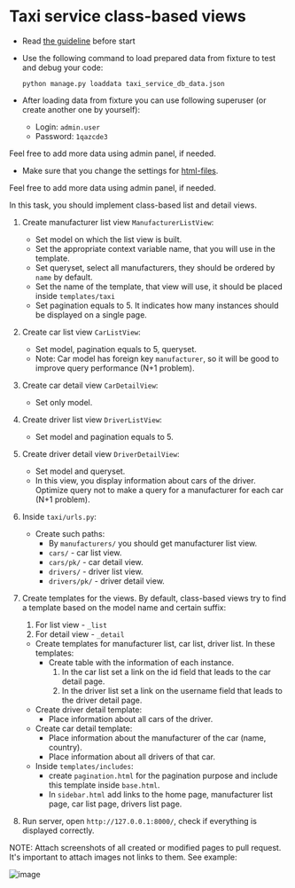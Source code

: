 # Taxi service class-based views

- Read [the guideline](https://github.com/mate-academy/py-task-guideline/blob/main/README.md) before start
- Use the following command to load prepared data from fixture to test and debug your code:

  `python manage.py loaddata taxi_service_db_data.json`

- After loading data from fixture you can use following superuser (or create another one by yourself):
  - Login: `admin.user`
  - Password: `1qazcde3`

Feel free to add more data using admin panel, if needed.

- Make sure that you change the settings for [html-files](https://github.com/mate-academy/py-task-guideline/blob/main/html_settings/README.MD).

Feel free to add more data using admin panel, if needed.

In this task, you should implement class-based list and detail views.

1. Create manufacturer list view `ManufacturerListView`:
    - Set model on which the list view is built.
    - Set the appropriate context variable name, that you will use in the template.
    - Set queryset, select all manufacturers, they should be ordered by `name` by default.
    - Set the name of the template, that view will use, it should be placed inside `templates/taxi`
    - Set pagination equals to 5. It indicates how many instances should be displayed on a single page.

2. Create car list view `CarListView`:
    - Set model, pagination equals to 5, queryset.
    - Note: Car model has foreign key `manufacturer`, so it will be good to improve query performance (N+1 problem).

3. Create car detail view `CarDetailView`:
    - Set only model.
    
4. Create driver list view `DriverListView`:
    - Set model and pagination equals to 5.

5. Create driver detail view `DriverDetailView`:
    - Set model and queryset.
    - In this view, you display information about cars of the driver. 
      Optimize query not to make a query for a manufacturer for each car (N+1 problem).

6. Inside `taxi/urls.py`:
   - Create such paths:
     - By `manufacturers/` you should get manufacturer list view.
     -  `cars/` - car list view.
     -  `cars/pk/` - car detail view.
     -  `drivers/` - driver list view.      
     -  `drivers/pk/` - driver detail view.

7. Create templates for the views. 
   By default, class-based views try to find a template based on the model name and certain suffix: 
   1. For list view - `_list`
   2. For detail view - `_detail`
   - Create templates for manufacturer list, car list, driver list. In these templates:
       - Create table with the information of each instance.
         1. In the car list set a link on the id field that leads to the car detail page.
         2. In the driver list set a link on the username field that leads to the driver detail page.
   - Create driver detail template:
       - Place information about all cars of the driver.
   - Create car detail template:
       - Place information about the manufacturer of the car (name, country).
       - Place information about all drivers of that car.
   - Inside `templates/includes`:
       - create `pagination.html` for the pagination purpose and include this template inside `base.html`.
       - In `sidebar.html` add links to the home page, manufacturer list page, car list page, drivers list page.
    
8. Run server, open `http://127.0.0.1:8000/`, check if everything is displayed correctly.

NOTE: Attach screenshots of all created or modified pages to pull request. 
It's important to attach images not links to them. See example:

![image](https://mate-academy-images.s3.eu-central-1.amazonaws.com/python_pr_with_images.png)
